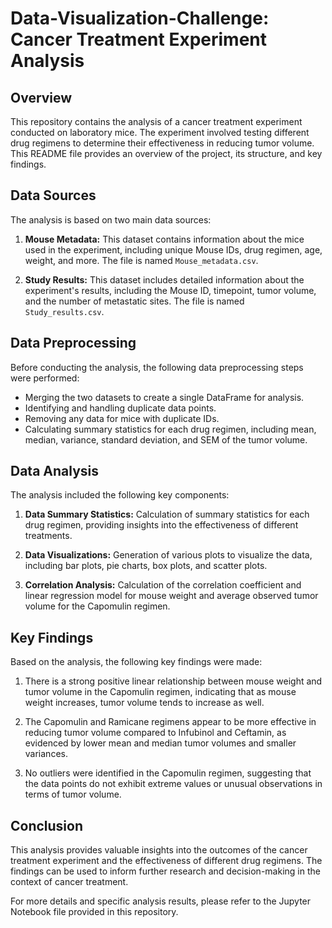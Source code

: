 # Data-Visualization-Challenge: Cancer Treatment Experiment Analysis

## Overview

This repository contains the analysis of a cancer treatment experiment conducted on laboratory mice. The experiment involved testing different drug regimens to determine their effectiveness in reducing tumor volume. This README file provides an overview of the project, its structure, and key findings.

## Data Sources

The analysis is based on two main data sources:

1. **Mouse Metadata:** This dataset contains information about the mice used in the experiment, including unique Mouse IDs, drug regimen, age, weight, and more. The file is named `Mouse_metadata.csv`.

2. **Study Results:** This dataset includes detailed information about the experiment's results, including the Mouse ID, timepoint, tumor volume, and the number of metastatic sites. The file is named `Study_results.csv`.

## Data Preprocessing

Before conducting the analysis, the following data preprocessing steps were performed:

- Merging the two datasets to create a single DataFrame for analysis.
- Identifying and handling duplicate data points.
- Removing any data for mice with duplicate IDs.
- Calculating summary statistics for each drug regimen, including mean, median, variance, standard deviation, and SEM of the tumor volume.

## Data Analysis

The analysis included the following key components:

1. **Data Summary Statistics:** Calculation of summary statistics for each drug regimen, providing insights into the effectiveness of different treatments.

2. **Data Visualizations:** Generation of various plots to visualize the data, including bar plots, pie charts, box plots, and scatter plots.

3. **Correlation Analysis:** Calculation of the correlation coefficient and linear regression model for mouse weight and average observed tumor volume for the Capomulin regimen.

## Key Findings

Based on the analysis, the following key findings were made:

1. There is a strong positive linear relationship between mouse weight and tumor volume in the Capomulin regimen, indicating that as mouse weight increases, tumor volume tends to increase as well.

2. The Capomulin and Ramicane regimens appear to be more effective in reducing tumor volume compared to Infubinol and Ceftamin, as evidenced by lower mean and median tumor volumes and smaller variances.

3. No outliers were identified in the Capomulin regimen, suggesting that the data points do not exhibit extreme values or unusual observations in terms of tumor volume.

## Conclusion

This analysis provides valuable insights into the outcomes of the cancer treatment experiment and the effectiveness of different drug regimens. The findings can be used to inform further research and decision-making in the context of cancer treatment.

For more details and specific analysis results, please refer to the Jupyter Notebook file provided in this repository.


